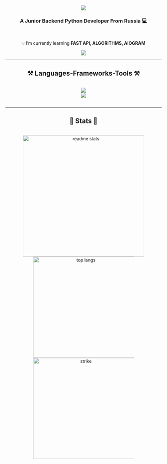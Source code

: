 <h1 align="center">
    <img src="https://readme-typing-svg.herokuapp.com/?font=Righteous&size=35&center=true&vCenter=true&width=400&height=70&duration=4000&lines=Welcome!+🔥;+I'm+Stanislav+Popov!;" />
</h1>

<h3 align="center">A Junior Backend Python Developer From Russia 💻</h3>

<br/>

<div align="center">
 
 💡 I’m currently learning **FAST API, ALGORITHMS, AIOGRAM**

 </div>
 
<div align="center"> 
  <a href="mailto:busipac@gmail.com">
    <img src="https://img.shields.io/badge/Gmail-333333?style=for-the-badge&logo=gmail&logoColor=red" />
  </a>

  <!-- <a href="https://linkedin.com/in/pedro-sales-muniz" target="_blank">
    <img src="https://img.shields.io/badge/LinkedIn-0077B5?style=for-the-badge&logo=linkedin&logoColor=white" target="_blank" />
  </a>
  <a href="https://salesp07.github.io" target="_blank">
     <img src="https://img.shields.io/badge/Portfolio-FF5722?style=for-the-badge&logo=todoist&logoColor=white" target="_blank" /> sqlite, safari, google-chrome are other good icon options -->
  </a>
</div>

 <hr/>
 
<h2 align="center">⚒️ Languages-Frameworks-Tools ⚒️</h2>
<br/>
<div align="center">
    <img src="https://skillicons.dev/icons?i=python,django,postgresql,fastapi" /><br>
    <img src="https://skillicons.dev/icons?i=bootstrap,html,css,vscode,redis,postman,github,git" />
    
</div>

<br/>

<hr/>

<h2 align="center">💎 Stats 💎</h2>
<br>
<div align=center>
  <img width=390 src="https://github-readme-stats.vercel.app/api?username=stas9878&count_private=true&show_icons=true&theme=buefy&rank_icon=github&border_radius=10" alt="readme stats"/>

  <img width=325 align="center" src="https://github-readme-stats.vercel.app/api/top-langs/?username=stas9878&langs_count=8&layout=donut&theme=buefy&border_radius=10&size_weight=0.5&count_weight=0.5&exclude_repo=github-readme-stats" alt="top langs" />
  <br>
  <img width=325 align="center" src="https://streak-stats.demolab.com?user=stas9878&theme=buefy&border_radius=10)](https://git.io/streak-stats" alt="strike"/>
</div>
<br/><br/>


